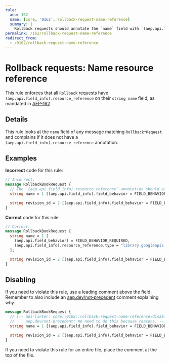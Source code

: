 ```yaml
---
rule:
  aep: 162
  name: [core, '0162', rollback-request-name-reference]
  summary: |
    Rollback requests should annotate the `name` field with `(aep.api.field_info).resource_reference`.
permalink: /162/rollback-request-name-reference
redirect_from:
  - /0162/rollback-request-name-reference
---
```


# Rollback requests: Name resource reference

This rule enforces that all `Rollback` requests have
`(aep.api.field_info).resource_reference` on their `string name` field, as mandated in
[AEP-162][].

## Details

This rule looks at the `name` field of any message matching `Rollback*Request`
and complains if it does not have a `(aep.api.field_info).resource_reference` annotation.

## Examples

**Incorrect** code for this rule:

```proto
// Incorrect.
message RollbackBookRequest {
  // The `(aep.api.field_info).resource_reference` annotation should also be included.
  string name = 1 [(aep.api.field_info).field_behavior = FIELD_BEHAVIOR_REQUIRED];

  string revision_id = 2 [(aep.api.field_info).field_behavior = FIELD_BEHAVIOR_REQUIRED];
}
```

**Correct** code for this rule:

```proto
// Correct.
message RollbackBookRequest {
  string name = 1 [
    (aep.api.field_behavior) = FIELD_BEHAVIOR_REQUIRED,
    (aep.api.field_info).resource_reference.type = "library.googleapis.com/Book"
  ];

  string revision_id = 2 [(aep.api.field_info).field_behavior = FIELD_BEHAVIOR_REQUIRED];
}
```

## Disabling

If you need to violate this rule, use a leading comment above the field.
Remember to also include an [aep.dev/not-precedent][] comment explaining why.

```proto
message RollbackBookRequest {
  // (-- api-linter: core::0162::rollback-request-name-reference=disabled
  //     aep.dev/not-precedent: We need to do this because reasons. --)
  string name = 1 [(aep.api.field_info).field_behavior = FIELD_BEHAVIOR_REQUIRED];

  string revision_id = 2 [(aep.api.field_info).field_behavior = FIELD_BEHAVIOR_REQUIRED];
}
```

If you need to violate this rule for an entire file, place the comment at the
top of the file.

[aep-162]: https://aep.dev/162
[aep.dev/not-precedent]: https://aep.dev/not-precedent
